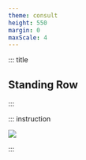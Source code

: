 ```yaml
---
theme: consult
height: 550
margin: 0
maxScale: 4
---
```

<!-- slide template="[[gym-ex]]" -->

::: title
## Standing Row
:::

::: instruction

![](https://i0.wp.com/thumbs.gfycat.com/DecimalAromaticCassowary-size_restricted.gif?h=840)

:::